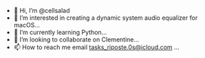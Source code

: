 - 👋 Hi, I’m @cellsalad
- 👀 I’m interested in creating a dynamic system audio equalizer for macOS...
- 🌱 I’m currently learning Python...
- 💞️ I’m looking to collaborate on Clementine...
- 📫 How to reach me email tasks_riposte.0s@icloud.com
 ...

<!---
cellsalad/cellsalad is a ✨ special ✨ repository because its `README.md` (this file) appears on your GitHub profile.
You can click the Preview link to take a look at your changes.
--->
